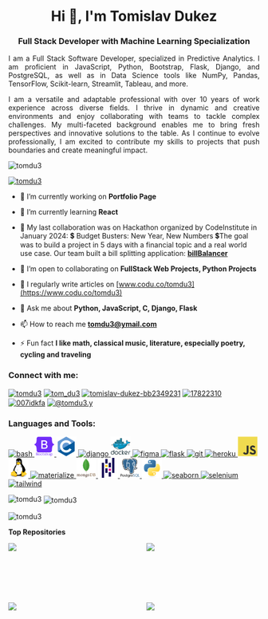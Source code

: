 <h1 align="center">Hi 👋, I'm Tomislav Dukez</h1>
<h3 align="center">Full Stack Developer with Machine Learning Specialization</h3>
<p align="justify">I am a Full Stack Software Developer, specialized in Predictive Analytics. I am proficient in  JavaScript, Python, Bootstrap, Flask, Django, and PostgreSQL, as well as in Data Science tools like NumPy, Pandas, TensorFlow, Scikit-learn, Streamlit, Tableau, and more.</p>

<p align="justify">I am a versatile and adaptable professional with over 10 years of work experience across diverse fields. I thrive in dynamic and creative environments and enjoy collaborating with teams to tackle complex challenges. My multi-faceted background enables me to bring fresh perspectives and innovative solutions to the table. As I continue to evolve professionally, I am excited to contribute my skills to projects that push boundaries and create meaningful impact.</p>
<p align="left"> <img src="https://komarev.com/ghpvc/?username=tomdu3&label=Profile%20views&color=0e75b6&style=flat" alt="tomdu3" /> </p>

<p align="left"> <a href="https://github.com/ryo-ma/github-profile-trophy"><img src="https://github-profile-trophy.vercel.app/?username=tomdu3" alt="tomdu3" /></a> </p>

- 🔭 I’m currently working on **Portfolio Page** 

- 🌱 I’m currently learning **React**

- 👯 My last collaboration was on Hackathon organized by CodeInstitute in January 2024: 💲 Budget Busters: New Year, New Numbers 💲The goal was to build a project in 5 days with a financial topic and a real world use case. Our team built a bill splitting application: [**billBalancer**](https://github.com/sbojorge/Bill_splitting_0124Hackathon)

- 🤝 I’m open to collaborating on **FullStack Web Projects, Python Projects**

- 📝 I regularly write articles on [www.codu.co/tomdu3](https://www.codu.co/tomdu3)

- 💬 Ask me about **Python, JavaScript, C, Django, Flask**

- 📫 How to reach me **tomdu3@ymail.com**

- ⚡ Fun fact **I like math, classical music, literature, especially poetry, cycling and traveling**

<!--### Blogs posts-->
<!-- BLOG-POST-LIST:START -->
<!-- BLOG-POST-LIST:END -->

<h3 align="left">Connect with me:</h3>
<p align="left">
<a href="https://codepen.io/tomdu3" target="blank"><img align="center" src="https://raw.githubusercontent.com/rahuldkjain/github-profile-readme-generator/master/src/images/icons/Social/codepen.svg" alt="tomdu3" height="30" width="40" /></a>
<a href="https://twitter.com/tom_du3" target="blank"><img align="center" src="https://raw.githubusercontent.com/rahuldkjain/github-profile-readme-generator/master/src/images/icons/Social/twitter.svg" alt="tom_du3" height="30" width="40" /></a>
<a href="https://linkedin.com/in/tomislav-dukez-bb2349231" target="blank"><img align="center" src="https://raw.githubusercontent.com/rahuldkjain/github-profile-readme-generator/master/src/images/icons/Social/linked-in-alt.svg" alt="tomislav-dukez-bb2349231" height="30" width="40" /></a>
<a href="https://stackoverflow.com/users/17822310" target="blank"><img align="center" src="https://raw.githubusercontent.com/rahuldkjain/github-profile-readme-generator/master/src/images/icons/Social/stack-overflow.svg" alt="17822310" height="30" width="40" /></a>
<a href="https://instagram.com/007idkfa" target="blank"><img align="center" src="https://raw.githubusercontent.com/rahuldkjain/github-profile-readme-generator/master/src/images/icons/Social/instagram.svg" alt="007idkfa" height="30" width="40" /></a>
<a href="https://medium.com/@tomdu3.y" target="blank"><img align="center" src="https://raw.githubusercontent.com/rahuldkjain/github-profile-readme-generator/master/src/images/icons/Social/medium.svg" alt="@tomdu3.y" height="30" width="40" /></a>
</p>

<h3 align="left">Languages and Tools:</h3>
<p align="left"> <a href="https://www.gnu.org/software/bash/" target="_blank" rel="noreferrer"> <img src="https://www.vectorlogo.zone/logos/gnu_bash/gnu_bash-icon.svg" alt="bash" width="40" height="40"/> </a> <a href="https://getbootstrap.com" target="_blank" rel="noreferrer"> <img src="https://raw.githubusercontent.com/devicons/devicon/master/icons/bootstrap/bootstrap-plain-wordmark.svg" alt="bootstrap" width="40" height="40"/> </a> <a href="https://www.cprogramming.com/" target="_blank" rel="noreferrer"> <img src="https://raw.githubusercontent.com/devicons/devicon/master/icons/c/c-original.svg" alt="c" width="40" height="40"/> </a> <a href="https://www.djangoproject.com/" target="_blank" rel="noreferrer"> <img src="https://cdn.worldvectorlogo.com/logos/django.svg" alt="django" width="40" height="40"/> </a> <a href="https://www.docker.com/" target="_blank" rel="noreferrer"> <img src="https://raw.githubusercontent.com/devicons/devicon/master/icons/docker/docker-original-wordmark.svg" alt="docker" width="40" height="40"/> </a> <a href="https://www.figma.com/" target="_blank" rel="noreferrer"> <img src="https://www.vectorlogo.zone/logos/figma/figma-icon.svg" alt="figma" width="40" height="40"/> </a> <a href="https://flask.palletsprojects.com/" target="_blank" rel="noreferrer"> <img src="https://www.vectorlogo.zone/logos/pocoo_flask/pocoo_flask-icon.svg" alt="flask" width="40" height="40"/> </a> <a href="https://git-scm.com/" target="_blank" rel="noreferrer"> <img src="https://www.vectorlogo.zone/logos/git-scm/git-scm-icon.svg" alt="git" width="40" height="40"/> </a> <a href="https://heroku.com" target="_blank" rel="noreferrer"> <img src="https://www.vectorlogo.zone/logos/heroku/heroku-icon.svg" alt="heroku" width="40" height="40"/> </a> <a href="https://developer.mozilla.org/en-US/docs/Web/JavaScript" target="_blank" rel="noreferrer"> <img src="https://raw.githubusercontent.com/devicons/devicon/master/icons/javascript/javascript-original.svg" alt="javascript" width="40" height="40"/> </a> <a href="https://www.linux.org/" target="_blank" rel="noreferrer"> <img src="https://raw.githubusercontent.com/devicons/devicon/master/icons/linux/linux-original.svg" alt="linux" width="40" height="40"/> </a> <a href="https://materializecss.com/" target="_blank" rel="noreferrer"> <img src="https://raw.githubusercontent.com/prplx/svg-logos/5585531d45d294869c4eaab4d7cf2e9c167710a9/svg/materialize.svg" alt="materialize" width="40" height="40"/> </a> <a href="https://www.mongodb.com/" target="_blank" rel="noreferrer"> <img src="https://raw.githubusercontent.com/devicons/devicon/master/icons/mongodb/mongodb-original-wordmark.svg" alt="mongodb" width="40" height="40"/> </a> <a href="https://pandas.pydata.org/" target="_blank" rel="noreferrer"> <img src="https://raw.githubusercontent.com/devicons/devicon/2ae2a900d2f041da66e950e4d48052658d850630/icons/pandas/pandas-original.svg" alt="pandas" width="40" height="40"/> </a> <a href="https://www.postgresql.org" target="_blank" rel="noreferrer"> <img src="https://raw.githubusercontent.com/devicons/devicon/master/icons/postgresql/postgresql-original-wordmark.svg" alt="postgresql" width="40" height="40"/> </a> <a href="https://www.python.org" target="_blank" rel="noreferrer"> <img src="https://raw.githubusercontent.com/devicons/devicon/master/icons/python/python-original.svg" alt="python" width="40" height="40"/> </a> <a href="https://seaborn.pydata.org/" target="_blank" rel="noreferrer"> <img src="https://seaborn.pydata.org/_images/logo-mark-lightbg.svg" alt="seaborn" width="40" height="40"/> </a> <a href="https://www.selenium.dev" target="_blank" rel="noreferrer"> <img src="https://raw.githubusercontent.com/detain/svg-logos/780f25886640cef088af994181646db2f6b1a3f8/svg/selenium-logo.svg" alt="selenium" width="40" height="40"/> </a> <a href="https://tailwindcss.com/" target="_blank" rel="noreferrer"> <img src="https://www.vectorlogo.zone/logos/tailwindcss/tailwindcss-icon.svg" alt="tailwind" width="40" height="40"/> </a> </p>

<p><img align="left" src="https://github-readme-stats.vercel.app/api/top-langs?username=tomdu3&show_icons=true&locale=en&layout=compact" alt="tomdu3" /></p>

<p>&nbsp;<img align="center" src="https://github-readme-stats.vercel.app/api?username=tomdu3&show_icons=true&locale=en" alt="tomdu3" /></p>

<p><img align="center" src="https://github-readme-streak-stats.herokuapp.com/?user=tomdu3&" alt="tomdu3" /></p>


<b>Top Repositories</b>

<div width="100%" align="center"><a href="https://github.com/tomdu3/books-for-life" align="left"><img align="left" width="45%" src="https://github-readme-stats.vercel.app/api/pin/?username=tomdu3&repo=books-for-life&title_color=ef4444&text_color=ffffff&icon_color=0891b2&bg_color=1c1917&hide_border=true&locale=en" /></a><a href="https://github.com/tomdu3/smiley-memories" align="right"><img align="right" width="45%" src="https://github-readme-stats.vercel.app/api/pin/?username=tomdu3&repo=smiley-memories&title_color=ef4444&text_color=ffffff&icon_color=0891b2&bg_color=1c1917&hide_border=true&locale=en" /></a></div><br /><br /><br /><br /><br /><br /><br />

<div width="100%" align="center"><a href="https://github.com/tomdu3/brain-tumor-detector" align="left"><img align="left" width="45%" src="https://github-readme-stats.vercel.app/api/pin/?username=tomdu3&repo=brain-tumor-detector&title_color=ef4444&text_color=ffffff&icon_color=0891b2&bg_color=1c1917&hide_border=true&locale=en"/></a><a href="https://github.com/tomdu3/Hackteam-6" align="right"><img align="right" width="45%" src="https://github-readme-stats.vercel.app/api/pin/?username=tomdu3&repo=Hackteam-6&title_color=ef4444&text_color=ffffff&icon_color=0891b2&bg_color=1c1917&hide_border=true&locale=en" /></a></div>

